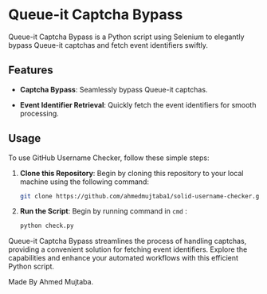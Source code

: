 # Queue-it Captcha Bypass

Queue-it Captcha Bypass is a Python script using Selenium to elegantly bypass Queue-it captchas and fetch event identifiers swiftly.

## Features

- **Captcha Bypass**: Seamlessly bypass Queue-it captchas.

- **Event Identifier Retrieval**: Quickly fetch the event identifiers for smooth processing.

## Usage

To use GitHub Username Checker, follow these simple steps:

1. **Clone this Repository**: Begin by cloning this repository to your local machine using the following command:

   ```bash
   git clone https://github.com/ahmedmujtaba1/solid-username-checker.git


2. **Run the Script**: Begin by running command in `cmd` :

    ```bash
   python check.py

Queue-it Captcha Bypass streamlines the process of handling captchas, providing a convenient solution for fetching event identifiers. Explore the capabilities and enhance your automated workflows with this efficient Python script.

Made By Ahmed Mujtaba.

